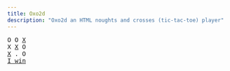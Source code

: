 ```yaml
---
title: Oxo2d 
description: "Oxo2d an HTML noughts and crosses (tic-tac-toe) player"
---
```


<pre class="oxo2d">
O O <u>X</u>
X <u>X</u> O
<u>X</u> . O
<a href="../">I win</a>
</pre>

